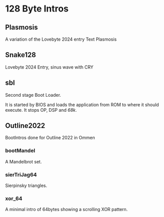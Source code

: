 # 128 Byte Intros

## Plasmosis

A variation of the Lovebyte 2024 entry Text Plasmosis
## Snake128

Lovebyte 2024 Entry, sinus wave with CRY

## sbl

Second stage Boot Loader.

It is started by BIOS and loads the application from ROM to where it should execute. It stops OP, DSP and *68k*.

## Outline2022

BootIntros done for Outline 2022 in Ommen

### bootMandel

A Mandelbrot set.

### sierTriJag64

Sierpinsky triangles.

### xor_64

A minimal intro of 64bytes showing a scrolling XOR pattern.
